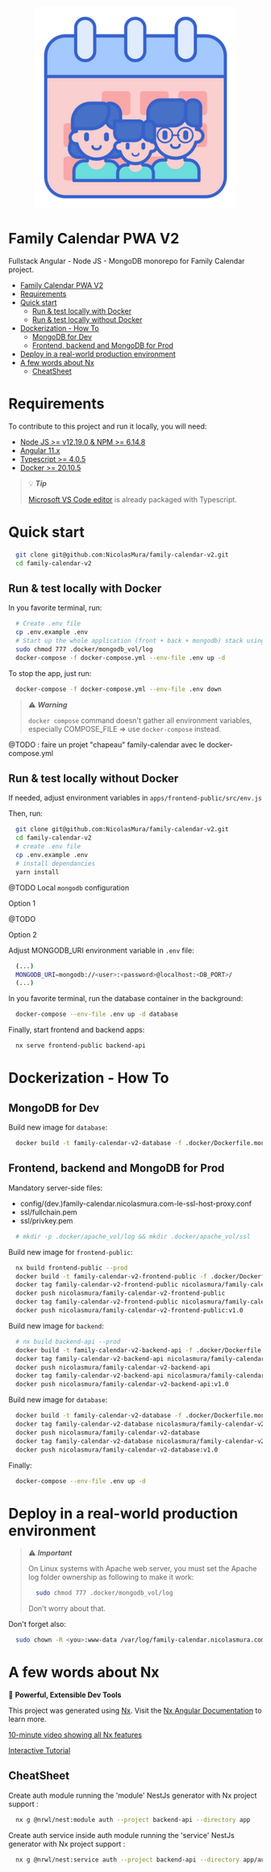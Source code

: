 <p align="center">
  <a href="https://family-calendar.nicolasmura.com">
    <img alt="MyCloud Portal" src="./apps/frontend-public/src/assets/icons/icon-384x384.png" width="400" />
  </a>
</p>

# Family Calendar PWA V2

Fullstack Angular - Node JS - MongoDB monorepo for Family Calendar project.

- [Family Calendar PWA V2](#family-calendar-pwa-v2)
- [Requirements](#requirements)
- [Quick start](#quick-start)
  - [Run & test locally with Docker](#run--test-locally-with-docker)
  - [Run & test locally without Docker](#run--test-locally-without-docker)
- [Dockerization - How To](#dockerization---how-to)
  - [MongoDB for Dev](#mongodb-for-dev)
  - [Frontend, backend and MongoDB for Prod](#frontend-backend-and-mongodb-for-prod)
- [Deploy in a real-world production environment](#deploy-in-a-real-world-production-environment)
- [A few words about Nx](#a-few-words-about-nx)
  - [CheatSheet](#cheatsheet)

# Requirements

To contribute to this project and run it locally, you will need:

* [Node JS >= v12.19.0 & NPM >= 6.14.8](https://nodejs.org/en)
* [Angular 11.x](https://angular.io)
* [Typescript >= 4.0.5](https://www.typescriptlang.org)
* [Docker >= 20.10.5](https://www.docker.com/)

> :bulb: **_Tip_**
>
> [Microsoft VS Code editor](https://code.visualstudio.com/) is already packaged with Typescript.

# Quick start

```bash
  git clone git@github.com:NicolasMura/family-calendar-v2.git
  cd family-calendar-v2
```

## Run & test locally with Docker

In you favorite terminal, run:

```bash
  # Create .env file
  cp .env.example .env
  # Start up the whole application (front + back + mongodb) stack using docker-compose
  sudo chmod 777 .docker/mongodb_vol/log
  docker-compose -f docker-compose.yml --env-file .env up -d
```

To stop the app, just run:

```bash
  docker-compose -f docker-compose.yml --env-file .env down
```

> :warning: **_Warning_**
>
> `docker compose` command doesn't gather all environment variables, especially COMPOSE_FILE => use `docker-compose` instead.

@TODO : faire un projet "chapeau" family-calendar avec le docker-compose.yml

## Run & test locally without Docker

If needed, adjust environment variables in `apps/frontend-public/src/env.js`

Then, run:

```bash
  git clone git@github.com:NicolasMura/family-calendar-v2.git
  cd family-calendar-v2
  # create .env file
  cp .env.example .env
  # install dependancies
  yarn install
```

@TODO Local `mongodb` configuration

Option 1

@TODO

Option 2

Adjust MONGODB_URI environment variable in `.env` file:

```bash
  (...)
  MONGODB_URI=mongodb://<user>:<password>@localhost:<DB_PORT>/
  (...)
```

In you favorite terminal, run the database container in the background:

```bash
  docker-compose --env-file .env up -d database
```

Finally, start frontend and backend apps:

```bash
  nx serve frontend-public backend-api
```

# Dockerization - How To

## MongoDB for Dev

Build new image for `database`:

```bash
  docker build -t family-calendar-v2-database -f .docker/Dockerfile.mongodb .
```

## Frontend, backend and MongoDB for Prod

Mandatory server-side files:

* config/(dev.)family-calendar.nicolasmura.com-le-ssl-host-proxy.conf
* ssl/fullchain.pem
* ssl/privkey.pem

```bash
  # mkdir -p .docker/apache_vol/log && mkdir .docker/apache_vol/ssl
```

Build new image for `frontend-public`:

```bash
  nx build frontend-public --prod
  docker build -t family-calendar-v2-frontend-public -f .docker/Dockerfile.frontend-public .
  docker tag family-calendar-v2-frontend-public nicolasmura/family-calendar-v2-frontend-public
  docker push nicolasmura/family-calendar-v2-frontend-public
  docker tag family-calendar-v2-frontend-public nicolasmura/family-calendar-v2-frontend-public:v1.0
  docker push nicolasmura/family-calendar-v2-frontend-public:v1.0
```

Build new image for `backend`:

```bash
  # nx build backend-api --prod
  docker build -t family-calendar-v2-backend-api -f .docker/Dockerfile.backend-api .
  docker tag family-calendar-v2-backend-api nicolasmura/family-calendar-v2-backend-api
  docker push nicolasmura/family-calendar-v2-backend-api
  docker tag family-calendar-v2-backend-api nicolasmura/family-calendar-v2-backend-api:v1.0
  docker push nicolasmura/family-calendar-v2-backend-api:v1.0
```

Build new image for `database`:

```bash
  docker build -t family-calendar-v2-database -f .docker/Dockerfile.mongodb .
  docker tag family-calendar-v2-database nicolasmura/family-calendar-v2-database
  docker push nicolasmura/family-calendar-v2-database
  docker tag family-calendar-v2-database nicolasmura/family-calendar-v2-database:v1.0
  docker push nicolasmura/family-calendar-v2-database:v1.0
```

Finally:

```bash
  docker-compose --env-file .env up -d
```

# Deploy in a real-world production environment

> :warning: **_Important_**
>
> On Linux systems with Apache web server, you must set the Apache log folder ownership as following to make it work:
> ```bash
>   sudo chmod 777 .docker/mongodb_vol/log
> ```
>
> Don't worry about that.

Don't forget also:

```bash
  sudo chown -R <you>:www-data /var/log/family-calendar.nicolasmura.com
```

# A few words about Nx

🔎 **Powerful, Extensible Dev Tools**

This project was generated using [Nx](https://nx.dev).
Visit the [Nx Angular Documentation](https://nx.dev/angular) to learn more.

[10-minute video showing all Nx features](https://nx.dev/angular/getting-started/what-is-nx)

[Interactive Tutorial](https://nx.dev/angular/tutorial/01-create-application)

## CheatSheet

Create auth module running the 'module' NestJs generator with Nx project support :

```bash
  nx g @nrwl/nest:module auth --project backend-api --directory app
```

Create auth service inside auth module running the 'service' NestJs generator with Nx project support :

```bash
  nx g @nrwl/nest:service auth --project backend-api --directory app/auth --flat
```
